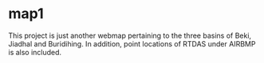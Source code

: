 # map1
This project is just another webmap pertaining to the three basins of Beki, Jiadhal and Buridihing. In addition, point locations of RTDAS under AIRBMP is also included.
